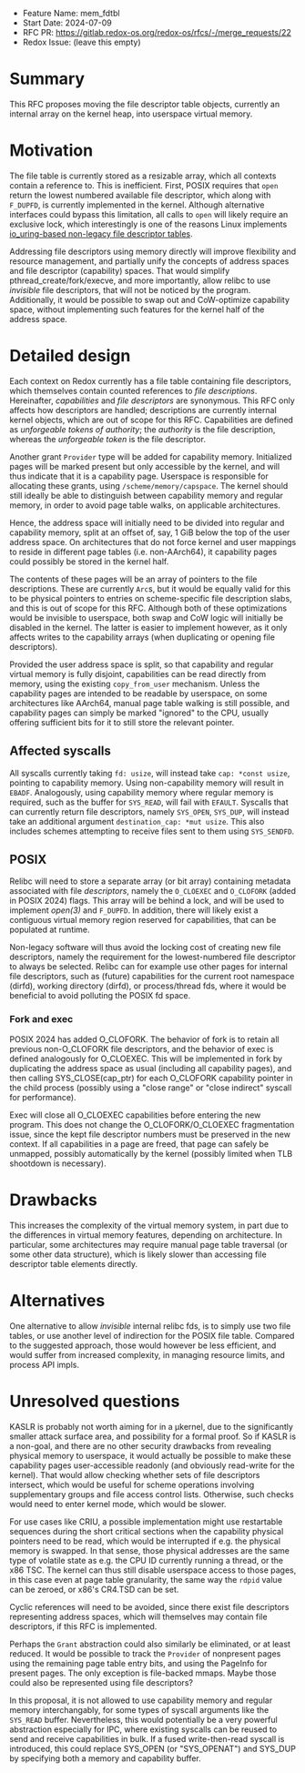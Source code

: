 - Feature Name: mem_fdtbl
- Start Date: 2024-07-09
- RFC PR: https://gitlab.redox-os.org/redox-os/rfcs/-/merge_requests/22
- Redox Issue: (leave this empty)

# Summary
[summary]: #summary

This RFC proposes moving the file descriptor table objects, currently an
internal array on the kernel heap, into userspace virtual memory.

# Motivation
[motivation]: #motivation

The file table is currently stored as a resizable array, which all contexts
contain a reference to. This is inefficient. First, POSIX requires that `open`
return the lowest numbered available file descriptor, which along with
`F_DUPFD`, is currently implemented in the kernel. Although alternative
interfaces could bypass this limitation, all calls to `open` will likely
require an exclusive lock, which interestingly is one of the reasons Linux
implements [io_uring-based non-legacy file descriptor
tables](https://lwn.net/Articles/863071/).

Addressing file descriptors using memory directly will improve flexibility and
resource management, and partially unify the concepts of address spaces and
file descriptor (capability) spaces. That would simplify
pthread_create/fork/execve, and more importantly, allow relibc to use
_invisible_ file descriptors, that will not be noticed by the program.
Additionally, it would be possible to swap out and CoW-optimize capability
space, without implementing such features for the kernel half of the address
space.

# Detailed design
[design]: #detailed-design

Each context on Redox currently has a file table containing file descriptors,
which themselves contain counted references to _file descriptions_.
Hereinafter, _capabilities_ and _file descriptors_ are synonymous. This RFC
only affects how descriptors are handled; descriptions are currently internal
kernel objects, which are out of scope for this RFC. Capabilities are defined
as _unforgeable tokens of authority_; the _authority_ is the file description,
whereas the _unforgeable token_ is the file descriptor.

Another grant `Provider` type will be added for capability memory. Initialized
pages will be marked present but only accessible by the kernel, and will thus
indicate that it is a capability page. Userspace is responsible for allocating
these grants, using `/scheme/memory/capspace`. The kernel should still ideally
be able to distinguish between capability memory and regular memory, in order
to avoid page table walks, on applicable architectures.

Hence, the address space will initially need to be divided into regular and
capability memory, split at an offset of, say, 1 GiB below the top of the user
address space. On architectures that do not force kernel and user mappings to
reside in different page tables (i.e. non-AArch64), it capability pages could
possibly be stored in the kernel half.

The contents of these pages will be an array of pointers to the file
descriptions. These are currently `Arc`s, but it would be equally valid for
this to be physical pointers to entries on scheme-specific file description
slabs, and this is out of scope for this RFC. Although both of these
optimizations would be invisible to userspace, both swap and CoW logic will
initially be disabled in the kernel. The latter is easier to implement however,
as it only affects writes to the capability arrays (when duplicating or opening
file descriptors).

Provided the user address space is split, so that capability and regular
virtual memory is fully disjoint, capabilities can be read directly from
memory, using the existing `copy_from_user` mechanism. Unless the capability
pages are intended to be readable by userspace, on some architectures like
AArch64, manual page table walking is still possible, and capability pages can
simply be marked "ignored" to the CPU, usually offering sufficient bits for it
to still store the relevant pointer.

## Affected syscalls

All syscalls currently taking `fd: usize`, will instead take `cap: *const
usize`, pointing to capability memory. Using non-capability memory will result
in `EBADF`. Analogously, using capability memory where regular memory is
required, such as the buffer for `SYS_READ`, will fail with `EFAULT`. Syscalls
that can currently return file descriptors, namely `SYS_OPEN`, `SYS_DUP`, will
instead take an additional argument `destination_cap: *mut usize`. This also
includes schemes attempting to receive files sent to them using `SYS_SENDFD`.

## POSIX

Relibc will need to store a separate array (or bit array) containing metadata
associated with file _descriptors_, namely the `O_CLOEXEC` and `O_CLOFORK`
(added in POSIX 2024) flags. This array will be behind a lock, and will be used
to implement _open(3)_ and `F_DUPFD`. In addition, there will likely exist a
contiguous virtual memory region reserved for capabilities, that can be
populated at runtime.

Non-legacy software will thus avoid the locking cost of creating new file
descriptors, namely the requirement for the lowest-numbered file descriptor to
always be selected. Relibc can for example use other pages for internal file
descriptors, such as (future) capabilities for the current root namespace
(dirfd), working directory (dirfd), or process/thread fds, where it would be
beneficial to avoid polluting the POSIX fd space.

### Fork and exec

POSIX 2024 has added O_CLOFORK. The behavior of fork is to retain all previous
non-O_CLOFORK file descriptors, and the behavior of exec is defined analogously
for O_CLOEXEC. This will be implemented in fork by duplicating the address
space as usual (including all capability pages), and then calling
SYS_CLOSE(cap_ptr) for each O_CLOFORK capability pointer in the child process
(possibly using a "close range" or "close indirect" syscall for performance).

Exec will close all O_CLOEXEC capabilities before entering the new program.
This does not change the O_CLOFORK/O_CLOEXEC fragmentation issue, since the
kept file descriptor numbers must be preserved in the new context. If all
capabilities in a page are freed, that page can safely be unmapped, possibly
automatically by the kernel (possibly limited when TLB shootdown is necessary).

# Drawbacks
[drawbacks]: #drawbacks

This increases the complexity of the virtual memory system, in part due to the
differences in virtual memory features, depending on architecture. In
particular, some architectures may require manual page table traversal (or some
other data structure), which is likely slower than accessing file descriptor
table elements directly.

# Alternatives
[alternatives]: #alternatives

One alternative to allow _invisible_ internal relibc fds, is to simply use two
file tables, or use another level of indirection for the POSIX file table.
Compared to the suggested approach, those would however be less efficient, and
would suffer from increased complexity, in managing resource limits, and
process API impls.

# Unresolved questions
[unresolved]: #unresolved-questions

KASLR is probably not worth aiming for in a µkernel, due to the significantly
smaller attack surface area, and possibility for a formal proof. So if KASLR is
a non-goal, and there are no other security drawbacks from revealing physical
memory to userspace, it would actually be possible to make these capability
pages user-accessible readonly (and obviously read-write for the kernel). That
would allow checking whether sets of file descriptors intersect, which would be
useful for scheme operations involving supplementary groups and file access
control lists. Otherwise, such checks would need to enter kernel mode, which
would be slower.

For use cases like CRIU, a possible implementation might use restartable
sequences during the short critical sections when the capability physical
pointers need to be read, which would be interrupted if e.g. the physical
memory is swapped. In that sense, those physical addresses are the same type of
volatile state as e.g. the CPU ID currently running a thread, or the x86 TSC.
The kernel can thus still disable userspace access to those pages, in this case
even at page table granularity, the same way the `rdpid` value can be zeroed,
or x86's CR4.TSD can be set.

Cyclic references will need to be avoided, since there exist file descriptors
representing address spaces, which will themselves may contain file
descriptors, if this RFC is implemented.

Perhaps the `Grant` abstraction could also similarly be eliminated, or at least
reduced. It would be possible to track the `Provider` of nonpresent pages using
the remaining page table entry bits, and using the PageInfo for present pages.
The only exception is file-backed mmaps. Maybe those could also be represented
using file descriptors?

In this proposal, it is not allowed to use capability memory and regular memory
interchangably, for some types of syscall arguments like the `SYS_READ` buffer.
Nevertheless, this would potentially be a very powerful abstraction especially
for IPC, where existing syscalls can be reused to send and receive capabilities
in bulk. If a fused write-then-read syscall is introduced, this could replace
SYS_OPEN (or "SYS_OPENAT") and SYS_DUP by specifying both a memory and
capability buffer.
